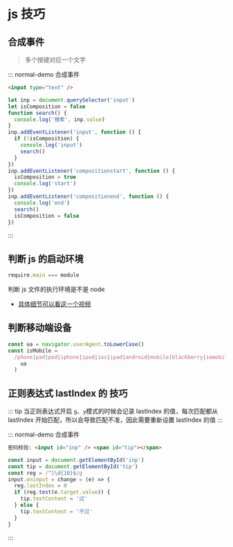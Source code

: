 # js 技巧

## 合成事件

> 多个按键对应一个文字

::: normal-demo 合成事件

```html
<input type="text" />
```

```js
let inp = document.querySelector('input')
let isComposition = false
function search() {
  console.log('搜索', inp.value)
}
inp.addEventListener('input', function () {
  if (!isComposition) {
    console.log('input')
    search()
  }
})
inp.addEventListener('compositionstart', function () {
  isComposition = true
  console.log('start')
})
inp.addEventListener('compositionend', function () {
  console.log('end')
  search()
  isComposition = false
})
```

:::

## 判断 js 的启动环境

```javascript
require.main === module
```

判断 js 文件的执行环境是不是 node

- [具体细节可以看这一个视频](https://www.bilibili.com/video/av80554200/?zw&vd_source=c191d8a5710b10bf82cce87c957298ca)

## 判断移动端设备

```js
const ua = navigator.userAgent.toLowerCase()
const isMobile =
  /phone|pad|pod|iphone|ipod|ios|ipad|android|mobile|blackberry|iemobile|mqqbrowser|juc|fennec|wosbrowser|browserng|webos|symbian|windows phone/.test(
    ua
  )
```

## 正则表达式 lastIndex 的 技巧

::: tip
当正则表达式开启 `g`、`y`模式的时候会记录 lastIndex 的值，每次匹配都从 lastIndex 开始匹配，所以会导致匹配不准，因此需要重新设置 lastIndex 的值
:::

::: normal-demo 合成事件

```html
密码校验: <input id="inp" /> <span id="tip"></span>
```

```js
const input = document.getElementById('inp')
const tip = document.getElementById('tip')
const reg = /^1\d{10}$/g
input.oninput = change = (e) => {
  reg.lastIndex = 0
  if (reg.test(e.target.value)) {
    tip.textContent = '过'
  } else {
    tip.textContent = '不过'
  }
}
```

:::
